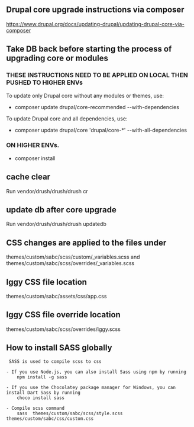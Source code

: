 Drupal core upgrade instructions via composer
-----------------------------------------------------------------
https://www.drupal.org/docs/updating-drupal/updating-drupal-core-via-composer

## Take DB back before starting the process of upgrading core or modules

### THESE INSTRUCTIONS NEED TO BE APPLIED ON LOCAL THEN PUSHED TO HIGHER ENVs
To update only Drupal core without any modules or themes, use:
* composer update drupal/core-recommended --with-dependencies

To update Drupal core and all dependencies, use:
* composer update drupal/core 'drupal/core-*' --with-all-dependencies

### ON HIGHER ENVs.
* composer install

## cache clear
Run vendor/drush/drush/drush cr

## update db after core upgrade
Run vendor/drush/drush/drush updatedb

## CSS changes are applied to the files under
themes/custom/sabc/scss/custom/_variables.scss and
themes/custom/sabc/scss/overrides/_variables.scss

## Iggy CSS file location
themes/custom/sabc/assets/css/app.css

## Iggy CSS file override location
themes/custom/sabc/scss/overrides/iggy.scss

## How to install SASS globally
     SASS is used to compile scss to css

    - If you use Node.js, you can also install Sass using npm by running
        npm install -g sass

    - If you use the Chocolatey package manager for Windows, you can install Dart Sass by running
        choco install sass

    - Compile scss command
        sass  themes/custom/sabc/scss/style.scss themes/custom/sabc/css/custom.css

